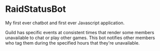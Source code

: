 # RaidStatusBot
My first ever chatbot and first ever Javascript application. 

Guild has specific events at consistent times that render some members unavailable to chat or play other games. This bot notifies other members who tag them during the specified hours that they're unavailable.